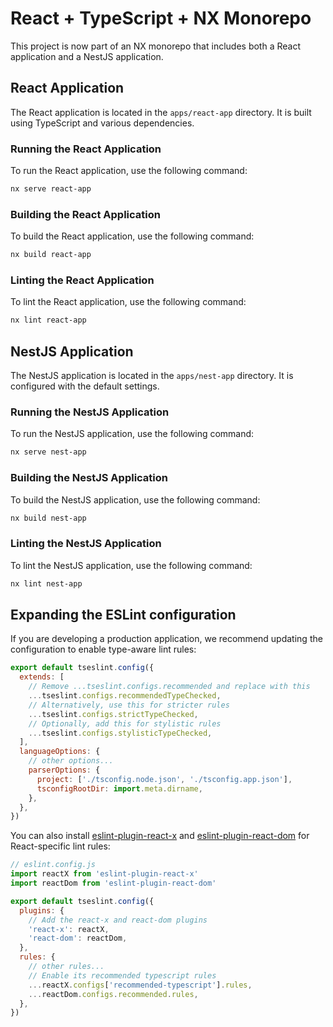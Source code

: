 # React + TypeScript + NX Monorepo

This project is now part of an NX monorepo that includes both a React application and a NestJS application.

## React Application

The React application is located in the `apps/react-app` directory. It is built using TypeScript and various dependencies.

### Running the React Application

To run the React application, use the following command:

```bash
nx serve react-app
```

### Building the React Application

To build the React application, use the following command:

```bash
nx build react-app
```

### Linting the React Application

To lint the React application, use the following command:

```bash
nx lint react-app
```

## NestJS Application

The NestJS application is located in the `apps/nest-app` directory. It is configured with the default settings.

### Running the NestJS Application

To run the NestJS application, use the following command:

```bash
nx serve nest-app
```

### Building the NestJS Application

To build the NestJS application, use the following command:

```bash
nx build nest-app
```

### Linting the NestJS Application

To lint the NestJS application, use the following command:

```bash
nx lint nest-app
```

## Expanding the ESLint configuration

If you are developing a production application, we recommend updating the configuration to enable type-aware lint rules:

```js
export default tseslint.config({
  extends: [
    // Remove ...tseslint.configs.recommended and replace with this
    ...tseslint.configs.recommendedTypeChecked,
    // Alternatively, use this for stricter rules
    ...tseslint.configs.strictTypeChecked,
    // Optionally, add this for stylistic rules
    ...tseslint.configs.stylisticTypeChecked,
  ],
  languageOptions: {
    // other options...
    parserOptions: {
      project: ['./tsconfig.node.json', './tsconfig.app.json'],
      tsconfigRootDir: import.meta.dirname,
    },
  },
})
```

You can also install [eslint-plugin-react-x](https://github.com/Rel1cx/eslint-react/tree/main/packages/plugins/eslint-plugin-react-x) and [eslint-plugin-react-dom](https://github.com/Rel1cx/eslint-react/tree/main/packages/plugins/eslint-plugin-react-dom) for React-specific lint rules:

```js
// eslint.config.js
import reactX from 'eslint-plugin-react-x'
import reactDom from 'eslint-plugin-react-dom'

export default tseslint.config({
  plugins: {
    // Add the react-x and react-dom plugins
    'react-x': reactX,
    'react-dom': reactDom,
  },
  rules: {
    // other rules...
    // Enable its recommended typescript rules
    ...reactX.configs['recommended-typescript'].rules,
    ...reactDom.configs.recommended.rules,
  },
})
```
